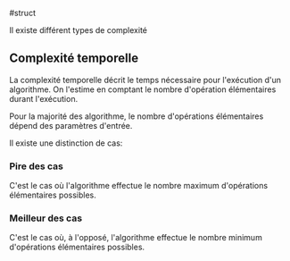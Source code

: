 #struct 

Il existe différent types de complexité

## Complexité temporelle
La complexité temporelle décrit le temps nécessaire pour l'exécution d'un algorithme. On l'estime en comptant le nombre d'opération élémentaires durant l'exécution.

Pour la majorité des algorithme, le nombre d'opérations élémentaires dépend des paramètres d'entrée. 

Il existe une distinction de cas:
### Pire des cas
C'est le cas où l'algorithme effectue le nombre maximum d'opérations élémentaires possibles.

### Meilleur des cas
C'est le cas où, à l'opposé, l'algorithme effectue le nombre minimum d'opérations élémentaires possibles.